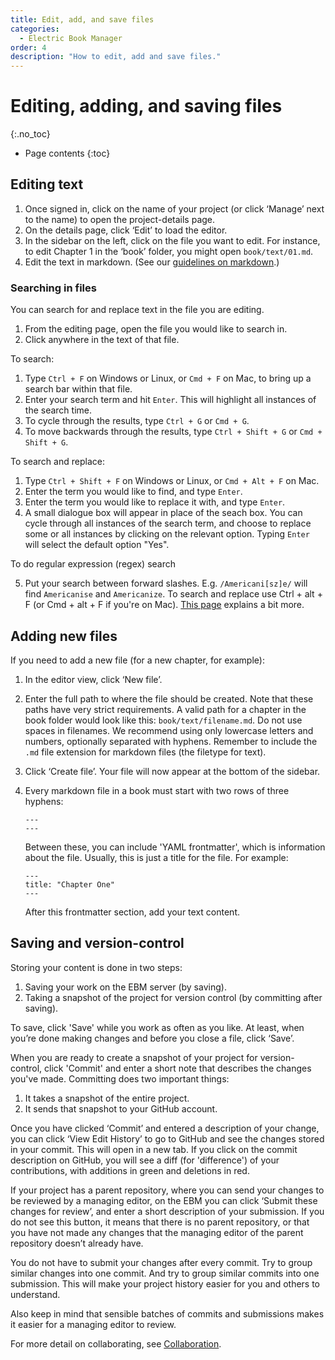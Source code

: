 ```yaml
---
title: Edit, add, and save files
categories:
  - Electric Book Manager
order: 4
description: "How to edit, add and save files."
---
```


# Editing, adding, and saving files
{:.no_toc}

* Page contents
{:toc}

## Editing text

1. Once signed in, click on the name of your project (or click ‘Manage’ next to the name) to open the project-details page.
2. On the details page, click ‘Edit’ to load the editor.
3. In the sidebar on the left, click on the file you want to edit. For instance, to edit Chapter 1 in the ‘book’ folder, you might open `book/text/01.md`.
4. Edit the text in markdown. (See our [guidelines on markdown](https://electricbookworks.github.io/electric-book/docs/editing/markdown.html).)

### Searching in files

You can search for and replace text in the file you are editing.

1. From the editing page, open the file you would like to search in. 
2. Click anywhere in the text of that file.

To search:

1. Type `Ctrl + F` on Windows or Linux, or `Cmd + F` on Mac, to bring up a search bar within that file.
2. Enter your search term and hit `Enter`. This will highlight all instances of the search time.
3. To cycle through the results, type `Ctrl + G` or `Cmd + G`.
4. To move backwards through the results, type `Ctrl + Shift + G` or `Cmd + Shift + G`.

To search and replace:

1. Type `Ctrl + Shift + F` on Windows or Linux, or `Cmd + Alt + F` on Mac.
2. Enter the term you would like to find, and type `Enter`.
3. Enter the term you would like to replace it with, and type `Enter`.
4. A small dialogue box will appear in place of the seach box. You can cycle through all instances of the search term, and choose to replace some or all instances by clicking on the relevant option. Typing `Enter` will select the default option "Yes".

To do regular expression (regex) search

5. Put your search between forward slashes. E.g. `/Americani[sz]e/` will find `Americanise` and `Americanize`. To search and replace use Ctrl + alt + F (or Cmd + alt + F if you're on Mac). [This page](https://codemirror.net/demo/search.html) explains a bit more.

## Adding new files

If you need to add a new file (for a new chapter, for example):

1. In the editor view, click ‘New file’.
2. Enter the full path to where the file should be created. Note that these paths have very strict requirements. A valid path for a chapter in the book folder would look like this: `book/text/filename.md`. Do not use spaces in filenames. We recommend using only lowercase letters and numbers, optionally separated with hyphens. Remember to include the `.md` file extension for markdown files (the filetype for text).
3. Click ‘Create file’. Your file will now appear at the bottom of the sidebar.
4. Every markdown file in a book must start with two rows of three hyphens:

    ```
    ---
    ---
    ```

    Between these, you can include 'YAML frontmatter', which is information about the file. Usually, this is just a title for the file. For example:

    ```
    ---
    title: "Chapter One"
    ---
    ```

    After this frontmatter section, add your text content.

## Saving and version-control

Storing your content is done in two steps:

1. Saving your work on the EBM server (by saving).
2. Taking a snapshot of the project for version control (by committing after saving).

To save, click 'Save' while you work as often as you like. At least, when you’re done making changes and before you close a file, click ‘Save’.

When you are ready to create a snapshot of your project for version-control, click 'Commit' and enter a short note that describes the changes you've made. Committing does two important things:

1. It takes a snapshot of the entire project.
2. It sends that snapshot to your GitHub account.

Once you have clicked ‘Commit’ and entered a description of your change, you can click ‘View Edit History’ to go to GitHub and see the changes stored in your commit. This will open in a new tab. If you click on the commit description on GitHub, you will see a diff (for 'difference') of your contributions, with additions in green and deletions in red.

If your project has a parent repository, where you can send your changes to be reviewed by a managing editor, on the EBM you can click ‘Submit these changes for review’, and enter a short description of your submission. If you do not see this button, it means that there is no parent repository, or that you have not made any changes that the managing editor of the parent repository doesn’t already have.

You do not have to submit your changes after every commit. Try to group similar changes into one commit. And try to group similar commits into one submission. This will make your project history easier for you and others to understand.

Also keep in mind that sensible batches of commits and submissions makes it easier for a managing editor to review.

For more detail on collaborating, see [Collaboration](../collaboration).
